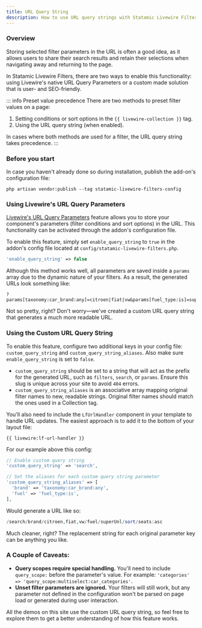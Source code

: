 ```yaml
---
title: URL Query String
description: How to use URL query strings with Statamic Livewire Filters.
---
```


### Overview

Storing selected filter parameters in the URL is often a good idea, as it allows users to share their search results and retain their selections when navigating away and returning to the page.

In Statamic Livewire Filters, there are two ways to enable this functionality: using Livewire's native URL Query Parameters or a custom made solution that is user- and SEO-friendly.

::: info Preset value precedence
There are two methods to preset filter values on a page:

1. Setting conditions or sort options in the `{{ livewire-collection }}` tag.
2. Using the URL query string (when enabled).

In cases where both methods are used for a filter, the URL query string takes precedence.
:::

### Before you start

In case you haven't already done so during installation, publish the add-on's configuration file:

```shell
php artisan vendor:publish --tag statamic-livewire-filters-config
```

### Using Livewire's URL Query Parameters

[Livewire's URL Query Parameters](https://livewire.laravel.com/docs/url) feature allows you to store your component's parameters (filter conditions and sort options) in the URL. This functionality can be activated through the addon's configuration file.

To enable this feature, simply set `enable_query_string` to `true` in the addon's config file located at `config/statamic-livewire-filters.php`.

```php
'enable_query_string' => false
```

Although this method works well, all parameters are saved inside a `params` array due to the dynamic nature of your filters. As a result, the generated URLs look something like:

```htmlmixed
?params[taxonomy:car_brand:any]=citroen|fiat|vw&params[fuel_type:is]=superUnl&params[sort]=seats:asc
```

Not so pretty, right? Don't worry—we've created a custom URL query string that generates a much more readable URL.

### Using the Custom URL Query String

To enable this feature, configure two additional keys in your config file: `custom_query_string` and `custom_query_string_aliases`. Also make sure `enable_query_string` is set to `false`.

- `custom_query_string` should be set to a string that will act as the prefix for the generated URL, such as `filters`, `search`, or `params`. Ensure this slug is unique across your site to avoid `404` errors.
- `custom_query_string_aliases` is an associative array mapping original filter names to new, readable strings. Original filter names should match the ones used in a Collection tag.

You'll also need to include the `LfUrlHandler` component in your template to handle URL updates. The easiest approach is to add it to the bottom of your layout file:

```antlers
{{ livewire:lf-url-handler }}
```

For our example above this config:

```php
// Enable custom query string
'custom_query_string' => 'search',

// Set the aliases for each custom query string parameter
'custom_query_string_aliases' => [
  'brand' => 'taxonomy:car_brand:any',
  'fuel' => 'fuel_type:is',
],
```

Would generate a URL like so:

```php
/search/brand/citroen,fiat,vw/fuel/superUnl/sort/seats:asc
```

Much cleaner, right? The replacement string for each original parameter key can be anything you like.

### A Couple of Caveats:

- **Query scopes require special handling.** You'll need to include `query_scope:` before the parameter's value. For example: `'categories' => 'query_scope:multiselect:car_categories'`.
- **Unset filter parameters are ignored.** Your filters will still work, but any parameter not defined in the configuration won't be parsed on page load or generated during user interaction.

All the demos on this site use the custom URL query string, so feel free to explore them to get a better understanding of how this feature works. 